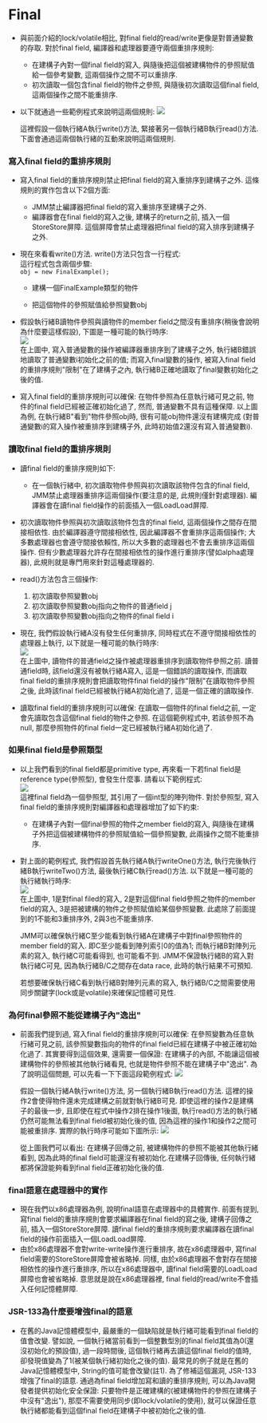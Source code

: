 # Final

* 與前面介紹的lock/volatile相比, 對final field的read/write更像是對普通變數的存取. 對於final field, 編譯器和處理器要遵守兩個重排序規則:
  * 在建構子內對一個final field的寫入, 與隨後把這個被建構物件的參照賦值給一個參考變數, 這兩個操作之間不可以重排序.
  * 初次讀取一個包含final field的物件之參照, 與隨後初次讀取這個final field, 這兩個操作之間不能重排序.
* 以下就通過一些範例程式來說明這兩個規則:
  ![](/assets/jmm-48.png)

  這裡假設一個執行緒A執行write\(\)方法, 緊接著另一個執行緒B執行read\(\)方法. 下面會通過這兩個執行緒的互動來說明這兩個規則.

### 寫入final field的重排序規則

* 寫入final field的重排序規則禁止把final field的寫入重排序到建構子之外. 這條規則的實作包含以下2個方面:
  * JMM禁止編譯器把final field的寫入重排序至建構子之外.
  * 編譯器會在final field的寫入之後, 建構子的return之前, 插入一個StoreStore屏障. 這個屏障會禁止處理器把final field的寫入排序到建構子之外.
* 現在來看看write\(\)方法. write\(\)方法只包含一行程式:  
  這行程式包含兩個步驟:  
  `obj = new FinalExample();`

  * 建構一個FinalExample類型的物件

  * 把這個物件的參照賦值給參照變數obj

* 假設執行緒B讀物件參照與讀物件的member field之間沒有重排序\(稍後會說明為什麼要這樣假設\), 下圖是一種可能的執行時序:  
  ![](/assets/jmm-49.png)  
  在上圖中, 寫入普通變數的操作被編譯器重排序到了建構子之外, 執行緒B錯誤地讀取了普通變數i初始化之前的值; 而寫入final變數的操作, 被寫入final field的重排序規則"限制"在了建構子之內, 執行緒B正確地讀取了final變數初始化之後的值.

* 寫入final field的重排序規則可以確保: 在物件參照為任意執行緒可見之前, 物件的final field已經被正確初始化過了, 然而, 普通變數不具有這種保障. 以上圖為例, 在執行緒B"看到"物件參照obj時, 很有可能obj物件還沒有建構完成 \(對普通變數i的寫入操作被重排序到建構子外, 此時初始值2還沒有寫入普通變數i\).

### 讀取final field的重排序規則

* 讀final field的重排序規則如下:
  * 在一個執行緒中, 初次讀取物件參照與初次讀取該物件包含的final field, JMM禁止處理器重排序這兩個操作\(要注意的是, 此規則僅針對處理器\). 編譯器會在讀final field操作的前面插入一個LoadLoad屏障.
* 初次讀取物件參照與初次讀取該物件包含的final field, 這兩個操作之間存在間接相依性. 由於編譯器遵守間接相依性, 因此編譯器不會重排序這兩個操作; 大多數處理器也會遵守間接依賴性, 所以大多數的處理器也不會去重排序這兩個操作. 但有少數處理器允許存在間接相依性的操作進行重排序\(譬如alpha處理器\), 此規則就是專門用來針對這種處理器的.
* read\(\)方法包含三個操作:  
  1. 初次讀取參照變數obj  
  2. 初次讀取參照變數obj指向之物件的普通field j  
  3. 初次讀取參照變數obj指向之物件的final field i

* 現在, 我們假設執行緒A沒有發生任何重排序, 同時程式在不遵守間接相依性的處理器上執行, 以下就是一種可能的執行時序:  
  ![](/assets/jmm-50.png)  
  在上圖中, 讀物件的普通field之操作被處理器重排序到讀取物件參照之前. 讀普通field時, 該field還沒有被執行緒A寫入, 這是一個錯誤的讀取操作, 而讀取final field的重排序規則會把讀取物件final field的操作"限制"在讀取物件參照之後, 此時該final field已經被執行緒A初始化過了, 這是一個正確的讀取操作.

* 讀取final field的重排序規則可以確保: 在讀取一個物件的final field之前, 一定會先讀取包含這個final field的物件之參照. 在這個範例程式中, 若該參照不為null, 那麼參照物件的final field一定已經被執行緒A初始化過了.

### 如果final field是參照類型

* 以上我們看到的final field都是primitive type, 再來看一下若final field是reference type\(參照型\), 會發生什麼事. 請看以下範例程式:  
  ![](/assets/jmm-51.png)  
  這裡final field為一個參照型, 其引用了一個int型的陣列物件. 對於參照型, 寫入final field的重排序規則對編譯器和處理器增加了如下約束:

  * 在建構子內對一個final參照的物件之member field的寫入, 與隨後在建構子外把這個被建構物件的參照賦值給一個參照變數, 此兩操作之間不能重排序.

* 對上面的範例程式, 我們假設首先執行緒A執行writeOne\(\)方法, 執行完後執行緒B執行writeTwo\(\)方法, 最後執行緒C執行read\(\)方法. 以下就是一種可能的執行緒執行時序:  
  ![](/assets/jmm-52.png)  
  在上圖中, 1是對final filed的寫入, 2是對這個final field參照之物件的member field的寫入, 3是把被建構的物件之參照賦值給某個參照變數. 此處除了前面提到的1不能和3重排序外, 2與3也不能重排序.

  JMM可以確保執行緒C至少能看到執行緒A在建構子中對final參照物件的member field的寫入. 即C至少能看到陣列索引0的值為1; 而執行緒B對陣列元素的寫入, 執行緒C可能看得到, 也可能看不到. JMM不保證執行緒B的寫入對執行緒C可見, 因為執行緒B/C之間存在data race, 此時的執行結果不可預知.

  若想要確保執行緒C看到執行緒B對陣列元素的寫入, 執行緒B/C之間需要使用同步關鍵字\(lock或是volatile\)來確保記憶體可見性.

### 為何final參照不能從建構子內"逸出"

* 前面我們提到過, 寫入final field的重排序規則可以確保: 在參照變數為任意執行緒可見之前, 該參照變數指向的物件的final field已經在建構子中被正確初始化過了. 其實要得到這個效果, 還需要一個保證: 在建構子的內部, 不能讓這個被建構物件的參照被其他執行緒看見, 也就是物件參照不能在建構子中"逸出". 為了說明這個問題, 可以先看一下下面這段範例程式: 
  ![](/assets/jmm-53.png)

  假設一個執行緒A執行write\(\)方法, 另一個執行緒B執行read\(\)方法. 這裡的操作2會使得物件還未完成建構之前就對執行緒B可見. 即使這裡的操作2是建構子的最後一步, 且即使在程式中操作2排在操作1後面, 執行read\(\)方法的執行緒仍然可能無法看到final field被初始化後的值, 因為這裡的操作1和操作2之間可能被重排序. 實際的執行時序可能如下圖所示: 
  ![](/assets/jmm-54.png)

  從上圖我們可以看出: 在建構子回傳之前, 被建構物件的參照不能被其他執行緒看到, 因為此時的final field可能還沒有被初始化.在建構子回傳後, 任何執行緒都將保證能夠看到final field正確初始化後的值.

### final語意在處理器中的實作

* 現在我們以x86處理器為例, 說明final語意在處理器中的具體實作. 前面有提到, 寫final field的重排序規則會要求編譯器在final field的寫之後, 建構子回傳之前, 插入一個StoreStore屏障. 讀final field的重排序規則要求編譯器在讀final field的操作前面插入一個LoadLoad屏障.
* 由於x86處理器不會對write-write操作進行重排序, 故在x86處理器中, 寫final field需要的StoreStore屏障會被省略掉. 同樣, 由於x86處理器不會對存在間接相依性的操作進行重排序, 所以在x86處理器中, 讀final field需要的LoadLoad屏障也會被省略掉. 意思就是說在x86處理器裡, final field的read/write不會插入任何記憶體屏障.

### JSR-133為什麼要增強final的語意

* 在舊的Java記憶體模型中, 最嚴重的一個缺陷就是執行緒可能看到final field的值會改變. 譬如說, 一個執行緒當前看到一個整數型別的final field其值為0\(還沒初始化的預設值\), 過一段時間後, 這個執行緒再去讀這個final field的值時, 卻發現值變為了1\(被某個執行緒初始化之後的值\). 最常見的例子就是在舊的Java記憶體模型中, String的值可能會改變\(註1\). 為了修補這個漏洞, JSR-133增強了final的語意. 通過為final field增加寫和讀的重排序規則, 可以為Java開發者提供初始化安全保證: 只要物件是正確建構的\(被建構物件的參照在建構子中沒有"逸出"\), 那麼不需要使用同步\(即lock/volatile的使用\), 就可以保證任意執行緒都能看到這個final field在建構子中被初始化之後的值.



